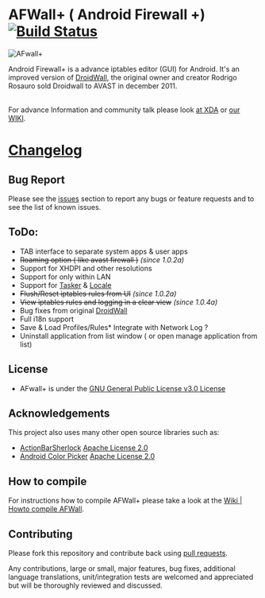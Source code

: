 AFWall+ ( Android Firewall +) [![Build Status](https://travis-ci.org/github/android.png)](https://travis-ci.org/github/afwall)
======

![AFwall+](http://s1.directupload.net/images/121120/zg3xi7w9.png)


Android Firewall+ is a advance iptables editor (GUI) for Android. It's an improved version of [DroidWall](http://code.google.com/p/droidwall), the original owner and creator Rodrigo Rosauro sold Droidwall to AVAST in december 2011.

<br>For advance Information and community talk please look [at XDA](http://forum.xda-developers.com/showthread.php?t=1957231) or [our WIKI](https://github.com/ukanth/afwall/wiki).

[Changelog](https://github.com/ukanth/afwall/blob/master/Changelog.md)
======

## Bug Report
Please see the [issues](https://github.com/ukanth/afwall/issues) section to
report any bugs or feature requests and to see the list of known issues.


## ToDo:
* TAB interface to separate system apps & user apps 
* ~~Roaming option ( like avast firewall )~~ <i>(since 1.0.2a)</i>
* Support for XHDPI and other resolutions
* Support for only within LAN 
* Support for [Tasker](http://tasker.dinglisch.net/) & [Locale](http://www.twofortyfouram.com/) 
* ~~Flush/Reset iptables rules from UI~~ <i>(since 1.0.2a)</i>
* ~~View iptables rules and logging in a clear view~~ <i>(since 1.0.4a)</i>
* Bug fixes from original [DroidWall](http://code.google.com/p/droidwall/)
* Full i18n support
* Save & Load Profiles/Rules* Integrate with Network Log ? 
* Uninstall application from list window ( or open manage application from list)


## License

* AFwall+ is under the [GNU General Public License v3.0 License](https://www.gnu.org/licenses/gpl.html)
 

## Acknowledgements

This project also uses many other open source libraries such as:
* [ActionBarSherlock](https://github.com/JakeWharton/ActionBarSherlock)  [Apache License 2.0](http://www.apache.org/licenses/LICENSE-2.0)
* [Android Color Picker](https://code.google.com/p/android-color-picker) [Apache License 2.0](http://www.apache.org/licenses/LICENSE-2.0)


## How to compile
For instructions how to compile AFWall+ please take a look at the [Wiki | Howto compile AFWall](https://github.com/ukanth/afwall/wiki/Howto-compile-AFWall-).

## Contributing

Please fork this repository and contribute back using
[pull requests](https://github.com/ukanth/afwall/pulls).

Any contributions, large or small, major features, bug fixes, additional
language translations, unit/integration tests are welcomed and appreciated
but will be thoroughly reviewed and discussed.